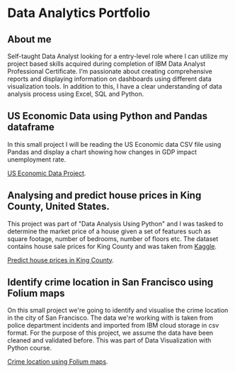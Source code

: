 # Data Analytics Portfolio
## About me
Self-taught Data Analyst looking for a entry-level role where I can utilize my project based skills acquired during completion of IBM Data Analyst Professional Certificate. I’m passionate about creating comprehensive reports and displaying information on dashboards using different data visualization tools. In addition to this, I have a clear understanding of data analysis process using Excel, SQL and Python.
## US Economic Data using Python and Pandas dataframe
In this small project I will be reading the US Economic data CSV file using Pandas and display a chart showing how changes in GDP impact unemployment
rate. 

[US Economic Data Project](https://github.com/cristian01/Data-Analytics-Portfolio/blob/main/US_Economic_Data.ipynb).

## Analysing and predict house prices in King County, United States.
This project was part of "Data Analysis Using Python" and I was tasked to determine the market price of a house given a set of features such as square footage, number of bedrooms, number of floors etc. The dataset contains house sale prices for King County and was taken from [Kaggle](https://www.kaggle.com/datasets/harlfoxem/housesalesprediction?utm_medium=Exinfluencer&utm_source=Exinfluencer&utm_content=000026UJ&utm_term=10006555&utm_id=NA-SkillsNetwork-wwwcourseraorg-SkillsNetworkCoursesIBMDeveloperSkillsNetworkDA0101ENSkillsNetwork20235326-2021-01-01).

[Predict house prices in King County](https://github.com/cristian01/Data-Analytics-Portfolio/blob/main/house-prices.ipynb).

## Identify crime location in San Francisco using Folium maps
On this small project we're going to identify and visualise the crime location in the city of San Francisco. The data we're working with is taken from police department incidents and imported from IBM cloud storage in csv format. For the purpose of this project, we assume the data have been cleaned and validated before. This was part of Data Visualization with Python course.

[Crime location using Folium maps](http://nbviewer.org/github/cristian01/Data-Analytics-Projects/blob/main/LA-crime-map.ipynb).

